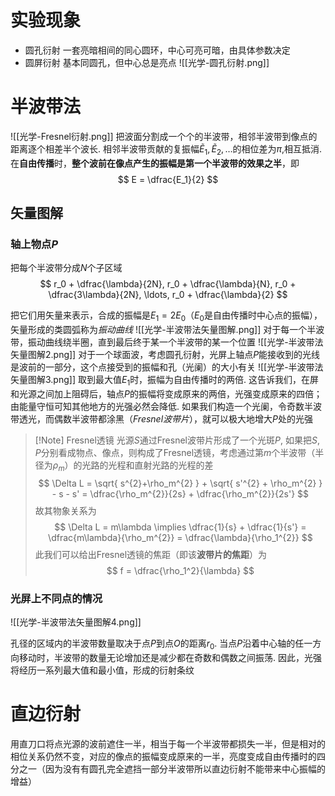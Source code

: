 # 实验现象
- 圆孔衍射
	一套亮暗相间的同心圆环，中心可亮可暗，由具体参数决定
- 圆屏衍射
	基本同圆孔，但中心总是亮点
![[光学-圆孔衍射.png]]
# 半波带法
![[光学-Fresnel衍射.png]]
把波面分割成一个个的半波带，相邻半波带到像点的距离逐个相差半个波长. 相邻半波带贡献的复振幅$\tilde{E}_1, \tilde{E}_2, \ldots$的相位差为$\pi$,相互抵消. 在**自由传播**时，**整个波前在像点产生的振幅是第一个半波带的效果之半**，即
$$
E = \dfrac{E_1}{2}
$$

## 矢量图解
### 轴上物点$P$
把每个半波带分成$N$个子区域
$$
r_0 + \dfrac{\lambda}{2N}, r_0 + \dfrac{\lambda}{N}, r_0 + \dfrac{3\lambda}{2N}, \ldots, r_0 + \dfrac{\lambda}{2}
$$

把它们用矢量来表示，合成的振幅是$E_1=2E_0$（$E_0$是自由传播时中心点的振幅），矢量形成的类圆弧称为*振动曲线*
![[光学-半波带法矢量图解.png]]
对于每一个半波带，振动曲线绕半圈，直到最后终于某一个半波带的某一个位置
![[光学-半波带法矢量图解2.png]]
对于一个球面波，考虑圆孔衍射，光屏上轴点$P$能接收到的光线是波前的一部分，这个点接受到的振幅和孔（光阑）的大小有关
![[光学-半波带法矢量图解3.png]]
取到最大值$E_1$时，振幅为自由传播时的两倍. 这告诉我们，在屏和光源之间加上阻碍后，轴点$P$的振幅将变成原来的两倍，光强变成原来的四倍；由能量守恒可知其他地方的光强必然会降低. 如果我们构造一个光阑，令奇数半波带透光，而偶数半波带都涂黑（*Fresnel波带片*），就可以极大地增大$P$处的光强
> [!Note] Fresnel透镜
> 光源$S$通过Fresnel波带片形成了一个光斑$P$, 如果把$S, P$分别看成物点、像点，则构成了Fresnel透镜，考虑通过第$m$个半波带（半径为$\rho_m$）的光路的光程和直射光路的光程的差
> $$
> \Delta L = \sqrt{ s^{2}+\rho_m^{2} } + \sqrt{ s'^{2} + \rho_m^{2} } - s - s' = \dfrac{\rho_m^{2}}{2s} + \dfrac{\rho_m^{2}}{2s'}
> $$
> 故其物象关系为
> $$
> \Delta L = m\lambda \implies \dfrac{1}{s} + \dfrac{1}{s'} = \dfrac{m\lambda}{\rho_m^{2}} = \dfrac{\lambda}{\rho_1^{2}}
> $$
> 此我们可以给出Fresnel透镜的焦距（即该**波带片的焦距**）为
> $$
> f = \dfrac{\rho_1^2}{\lambda}
> $$
### 光屏上不同点的情况
![[光学-半波带法矢量图解4.png]]

孔径的区域内的半波带数量取决于点$P$到点$O$的距离$r_0$. 当点$P$沿着中心轴的任一方向移动时，半波带的数量无论增加还是减少都在奇数和偶数之间振荡. 因此，光强将经历一系列最大值和最小值，形成的衍射条纹

# 直边衍射
用直刀口将点光源的波前遮住一半，相当于每一个半波带都损失一半，但是相对的相位关系仍然不变，对应的像点的振幅变成原来的一半，亮度变成自由传播时的四分之一（因为没有有圆孔完全遮挡一部分半波带所以直边衍射不能带来中心振幅的增益）

